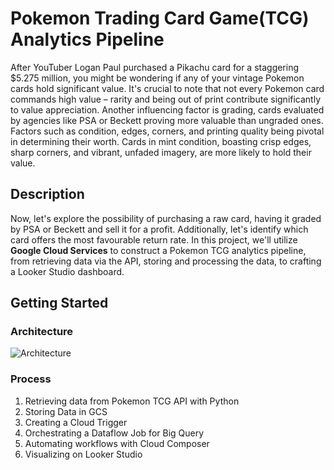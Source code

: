 # Pokemon Trading Card Game(TCG) Analytics Pipeline
After YouTuber Logan Paul purchased a Pikachu card for a staggering $5.275 million, you might be wondering if any of your vintage Pokemon cards hold significant value. 
It's crucial to note that not every Pokemon card commands high value – rarity and being out of print contribute significantly to value appreciation. 
Another influencing factor is grading, cards evaluated by agencies like PSA or Beckett proving more valuable than ungraded ones. Factors such as condition, edges, corners, and printing quality being pivotal in determining their worth. 
Cards in mint condition, boasting crisp edges, sharp corners, and vibrant, unfaded imagery, are more likely to hold their value. <br /> 

## Description
Now, let's explore the possibility of purchasing a raw card, having it graded by PSA or Beckett and sell it for a profit. Additionally, let's identify which card offers the most favourable return rate. 
In this project, we'll utilize **Google Cloud Services** to construct a Pokemon TCG analytics pipeline, from retrieving data via the API, storing and processing the data, to crafting a Looker Studio dashboard.

## Getting Started
### Architecture
![Architecture](https://github.com/yxlee1103/PokemonTCGAnalyticsPipeline/assets/33648886/fd04a2ca-822f-4cbc-b471-5b65224788a1)

### Process
1. Retrieving data from Pokemon TCG API with Python
2. Storing Data in GCS
3. Creating a Cloud Trigger 
4. Orchestrating a Dataflow Job for Big Query
5. Automating workflows with Cloud Composer
6. Visualizing on Looker Studio
